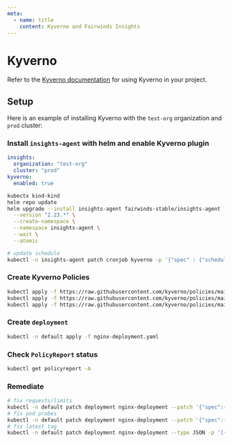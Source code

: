 ```yaml
---
meta:
  - name: title
    content: Kyverno and Fairwinds Insights
---
```

# Kyverno
Refer to the [Kyverno documentation](https://kyverno.io/docs/) for using Kyverno in your project.

## Setup
Here is an example of installing Kyverno with the `test-org` organization and `prod` cluster:

### Install `insights-agent` with helm and enable Kyverno plugin
```yaml
insights:
  organization: "test-org"
  cluster: "prod"
kyverno:
  enabled: true
```

```bash
kubectx kind-kind
helm repo update
helm upgrade --install insights-agent fairwinds-stable/insights-agent -f values.yaml \
  --version "2.23.*" \
  --create-namespace \
  --namespace insights-agent \
  --wait \
  --atomic

# update schedule
kubectl -n insights-agent patch cronjob kyverno -p '{"spec" : {"schedule" : "*/1 * * * *" }}'
```

### Create Kyverno Policies
```bash
kubectl apply -f https://raw.githubusercontent.com/kyverno/policies/main/best-practices/require-pod-requests-limits/require-pod-requests-limits.yaml
kubectl apply -f https://raw.githubusercontent.com/kyverno/policies/main/best-practices/require-probes/require-probes.yaml
kubectl apply -f https://raw.githubusercontent.com/kyverno/policies/main/best-practices/disallow-latest-tag/disallow-latest-tag.yaml
```

### Create `deployment`
```bash
kubectl -n default apply -f nginx-deployment.yaml
```

### Check `PolicyReport` status
```bash
kubectl get policyreport -A
```

### Remediate
```bash
# fix requests/limits
kubectl -n default patch deployment nginx-deployment --patch '{"spec":{"template":{"spec":{"containers":[{"name":"nginx","resources":{"requests":{"memory":"64Mi","cpu":"250m"},"limits":{"memory":"128Mi","cpu":"500m"}}}]}}}}'
# fix pod probes
kubectl -n default patch deployment nginx-deployment --patch '{"spec":{"template":{"spec":{"containers":[{"image":"nginx","imagePullPolicy":"IfNotPresent","name":"nginx","resources":{},"ports":[{"containerPort":80}],"readinessProbe":{"httpGet":{"path":"/","port":80}}}]}}}}'
# fix latest tag
kubectl -n default patch deployment nginx-deployment --type JSON -p '[{"op":"replace","path":"/spec/template/spec/containers/0/image","value":"nginx:1.14.2"}]'
```